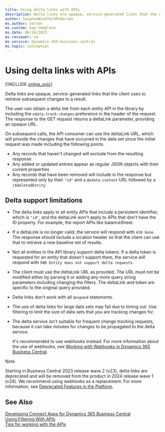 ```yaml
---
title: Using delta links with APIs
description: Delta links are opaque, service-generated links that the client uses to retrieve subsequent changes to a result. 
author: SusanneWindfeldPedersen
ms.author: solsen
ms.custom: bap-template
ms.date: 06/16/2023
ms.reviewer: na
ms.service: dynamics-365-business-central
ms.topic: conceptual
---
```


# Using delta links with APIs

[!INCLUDE [online_only](../developer/includes/online_only.md)]


Delta links are opaque, service-generated links that the client uses to retrieve subsequent changes to a result. 

The user can obtain a delta link from each entity API in the library by including the `odata.track-changes` preference in the header of the request. The response to the GET request returns a deltaLink parameter, providing an opaque URL.

On subsequent calls, the API consumer can use the deltaLink URL, which will provide the changes that have occurred in the data set since the initial request was made including the following points.

+ Any records that haven't changed will exclude from the resulting response
+ Any added or updated entries appear as regular JSON objects with their current properties
+ Any records that have been removed will include in the response but represented only by their `"id"` and a `@odata.context` URL followed by a `/$deletedEntity`

<!--
## Example

In the following example, the specified changes have occurred since the initial API was called.

1. A customer name was changed to "Super Cloud"
2. A customer record was deleted
3. A new customer "Alpine Ski House" was created

When the API consumer calls a GET using the `@odata.deltaLink`, as shown below:  

`GET`<br>
`https://api.businesscentral.dynamics.com/v1.0/api/v1.0/companies(2d117882-81a5-489e-b956-613205b06c72)/customers?`<br>`deltaToken=ZmYwMWIzZmEtMTk4OS00MWRjLTllM2UtMWE2MWNlZjE2NzEzLDIwMTgtMDEtMjNUMTc6M`<br>`jk6NDAuNTM1MTY0NlosJTJmTVMlMmZhcGklMmZiZXRhJTJmY29tcGFuaWVzKDY3MTE1YTRmLTRkZjQtN`<br>`DQ1ZC1hNjYwLTlmNzU3MjgzZDhlYyklMmZpdGVtcywsVW5zcGVjaWZpZWQ=`

The response would return with the specified changes in the result, see the following example:  

```json
{
    "@odata.context": "https://api.businesscentral.dynamics.com/v1.0/api/v1.0/$metadata#companies(2d117882-81a5-489e-b956-613205b06c72)/customers?deltaToken=ZmYwMWIzZmEtMTk4OS00MWRjLTllM2UtMWE2MWNlZjE2NzEzLDIwMTgtMDEtMjNUMTc6Mjk6NDAuNTM1MTY0NlosJTJmTVMlMmZhcGklMmZiZXRhJTJmY29tcGFuaWVzKDY3MTE1YTRmLTRkZjQtNDQ1ZC1hNjYwLTlmNzU3MjgzZDhlYyklMmZpdGVtcywsVW5zcGVjaWZpZWQ=",
    "value": [
        {
            "@odata.etag": "W/\"JzI4O0VnQUFBQUo3QlRVQU1BQXdBREFBTUFBQUFBQUE0OzQzMDgwOyc=\"",
            "id": "6cb4e290-a784-4105-b340-32bb3527bb87",
            "number": "50000",
            "displayName": "Super Cloud",
            "email": "jesse.homer@cronuscorp.net",
            "balance": 8836.8
        },
        {
            "@odata.context": "https://api.businesscentral.dynamics.com/v1.0/api/v1.0/$metadata#companies(2d117882-81a5-489e-b956-613205b06c72)/customers/$deletedEntity",
            "id": "e6b1c1f2-0694-46c0-96ec-6283627b1251",
            "reason": "changed"
        },
        {
            "@odata.etag": "W/\"JzI4O0VnQUFBQUo3QlRRQU1BQXdBREFBTUFBQUFBQUE0OzQzMDcwOyc=\"",
            "id": "71513a39-921d-44f4-866f-e15602ea12b4",
            "number": "40000",
            "displayName": "Alpine Ski House",
            "email": "paul.cannon@cronuscorp.net",
            "balance": 4316.92
        }
    ],
     "@odata.deltaLink": "https://api.businesscentral.dynamics.com/v1.0/api/v1.0/companies(2d117882-81a5-489e-b956-613205b06c72)/customers?deltaToken=ZmYwMWIzZmEtMTk4OS00MWRjLTllM2UtMWE2MWNlZjE2NzEzLDIwMTgtMDEtMjNUMTc6Mjk6NDAuNTM1MTY0NlosJTJmTVMlMmZhcGklMmZiZXRhJTJmY29tcGFuaWVzKDY3MTE1YTRmLTRkZjQtNDQ1ZC1hNjYwLTlmNzU3MjgzZDhlYyklMmZpdGVtcywsVW5zcGVjaWZpZWQ="
}
```
-->
## Delta support limitations

- The delta links apply to all entity APIs that include a persistent identifier, which is `"id"`, and the deltaLink won't apply to APIs that don't have the ID property. For example, the report APIs like balanceSheet.
- If a deltaLink is no longer valid, the service will respond with `410 Gone`. The response should include a location header so that the client can use that to retrieve a new baseline set of results.
- Not all entities in the API library support delta tokens. If a delta token is requested for an entity that doesn't support them, the service will respond with `500 Entity does not support delta requests`.
- The client must use the deltaLink URL as provided. The URL must not be modified either by parsing it or adding any more query string parameters including changing the filters. The deltaLink and token are specific to the original query provided.
- Delta links don't work with all `$expand` statements.
- The use of delta links for large data sets may fail due to timing out. Use filtering to limit the size of data sets that you are tracking changes for.
- The delta service isn't suitable for frequent change tracking requests, because it can take minutes for changes to be propagated to the delta service.

   It's recommended to use webhooks instead. For more information about the use of webhooks, see [Working with Webhooks in Dynamics 365 Business Central](../api-reference/v2.0/dynamics-subscriptions.md).

> [!NOTE]
> Starting in Business Central 2023 release wave 2 (v23), delta links are deprecated and will be removed from the product in 2024 release wave 1 (v24). We recommend using webhooks as a replacement. For more information, see [Deprecated Features in the Platform](../upgrade/deprecated-features-platform.md).

## See Also
[Developing Connect Apps for Dynamics 365 Business Central](devenv-develop-connect-apps.md)  
[Using Filtering With APIs](devenv-connect-apps-filtering.md)  
[Tips for working with the APIs](devenv-connect-apps-tips.md)  
